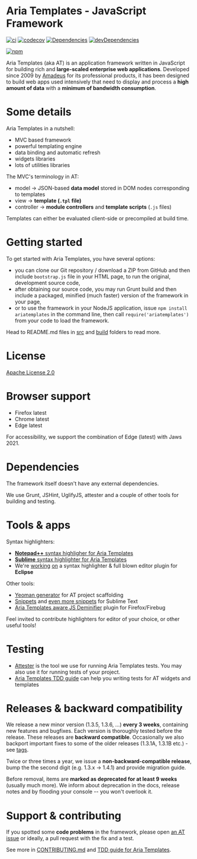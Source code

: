 # Aria Templates - JavaScript Framework

[![ci](https://github.com/ariatemplates/ariatemplates/actions/workflows/ci.yml/badge.svg)](https://github.com/ariatemplates/ariatemplates/actions/workflows/ci.yml)
[![codecov](https://codecov.io/gh/ariatemplates/ariatemplates/branch/master/graph/badge.svg)](https://codecov.io/gh/ariatemplates/ariatemplates)
[![Dependencies](https://david-dm.org/ariatemplates/ariatemplates.svg?style=flat)](https://david-dm.org/ariatemplates/ariatemplates)
[![devDependencies](https://david-dm.org/ariatemplates/ariatemplates/dev-status.svg?style=flat)](https://david-dm.org/ariatemplates/ariatemplates#info=devDependencies)

[![npm](https://nodei.co/npm/ariatemplates.png?compact=true)](https://www.npmjs.com/package/ariatemplates)

Aria Templates (aka AT) is an application framework written in JavaScript for building rich and **large-scaled enterprise web applications**. Developed since 2009 by [Amadeus](http://www.amadeus.com) for its professional products, it has been designed to build web apps used intensively that need to display and process a **high amount of data** with a **minimum of bandwidth consumption**.

Some details
==============

Aria Templates in a nutshell:

 - MVC based framework
 - powerful templating engine
 - data binding and automatic refresh
 - widgets libraries
 - lots of utilities libraries

The MVC's terminology in AT:

 - model -> JSON-based **data model** stored in DOM nodes corresponding to templates
 - view -> **template (`.tpl` file)**
 - controller -> **module controllers** and **template scripts** (`.js` files)

Templates can either be evaluated client-side or precompiled at build time.

Getting started
===============

To get started with Aria Templates, you have several options:

- you can clone our Git repository / download a ZIP from GitHub and then include `bootstrap.js` file in your HTML page, to run the original, development source code,
- after obtaining our source code, you may run Grunt build and then include a packaged, minified (much faster) version of the framework in your page,
- or to use the framework in your NodeJS application, issue `npm install ariatemplates` in the command line, then call `require('ariatemplates')` from your code to load the framework.

Head to README.md files in [src](src) and [build](build) folders to read more.

License
=======

[Apache License 2.0](https://github.com/ariatemplates/ariatemplates/blob/master/LICENSE)

Browser support
==============

 - Firefox latest
 - Chrome latest
 - Edge latest

For accessibility, we support the combination of Edge (latest) with Jaws 2021.

Dependencies
============

The framework itself doesn't have any external dependencies.

We use Grunt, JSHint, UglifyJS, attester and a couple of other tools for building and testing.

Tools & apps
============

Syntax highlighters:

- [**Notepad++** syntax highligher for Aria Templates](https://github.com/ariatemplates/editors-tools)
- [**Sublime** syntax highlighter for Aria Templates](https://github.com/juliandescottes/sublime-ariatemplates-highlighter)
- We're [working](https://github.com/ariatemplates/editor-backend) [on](https://github.com/ariatemplates/editor-frontend-eclipse) a syntax highlighter & full blown editor plugin for **Eclipse**

Other tools:

- [Yeoman generator](https://github.com/ariatemplates/generator-ariatemplates) for AT project scaffolding
- [Snippets](https://github.com/ariatemplates/sublime-ariatemplates-snippets)
and [even more snippets](https://github.com/dpreussner/advanced-at-snippets-pack) for Sublime Text
- [Aria Templates aware JS Deminifier](https://github.com/jakub-g/atjsd) plugin for Firefox/Firebug

Feel invited to contribute highlighters for editor of your choice, or other useful tools!

Testing
======

- [Attester](https://github.com/attester/attester) is the tool we use for running Aria Templates tests. You may also use it for running tests of your project.
- [Aria Templates TDD guide](http://ariatemplates.github.io/Test-Driven-Development/) can help you writing tests for AT widgets and templates

Releases & backward compatibility
========

We release a new minor version (1.3.5, 1.3.6, ...) **every 3 weeks**, containing new features and bugfixes. Each version is thoroughly tested before the release. These releases are **backward compatible**. Occasionally we also backport important fixes to some of the older releases (1.3.1A, 1.3.1B etc.) - see [tags](https://github.com/ariatemplates/ariatemplates/tags).

Twice or three times a year, we issue a **non-backward-compatible release**, bump the the second digit (e.g. 1.3.x -> 1.4.1) and provide migration guide.

Before removal, items are **marked as deprecated for at least 9 weeks** (usually much more). We inform about deprecation in the docs, release notes and by flooding your console -- you won't overlook it.


Support & contributing
======================

If you spotted some **code problems** in the framework, please open [an AT issue](https://github.com/ariatemplates/ariatemplates/issues?state=open) or ideally, a pull request with the fix and a test.

See more in [CONTRIBUTING.md](CONTRIBUTING.md) and [TDD guide for Aria Templates](http://ariatemplates.github.io/Test-Driven-Development/).
